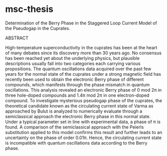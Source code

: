# msc-thesis
Determination of the Berry Phase in the Staggered Loop Current Model of the Pseudogap in the Cuprates.

ABSTRACT

High-temperature superconductivity in the cuprates has been at the heart of many debates since its discovery more than 30 years ago. No consensus has been reached yet about the underlying physics, but plausible descriptions usually fall into two categories each carrying various propositions. The quantum oscillations data acquired over the past few years for the normal state of the cuprates under a strong magnetic field has recently been used to obtain the electronic Berry phase of different compounds, which manifests through the phase mismatch in quantum oscillations. This analysis revealed an electronic Berry phase of 0 mod 2π in three hole-doped compounds and 1.4π mod 2π in one electron-doped compound. To investigate mysterious pseudogap phase of the cuprates, the theoretical candidate known as the circulating current state of Varma as approached by Bulut is analyzed to numerically evaluate through a semiclassical approach the electronic Berry phase in this normal state. Under a typical parameter set in line with experimental data, a phase of π is found. A comparison of the semiclassical approach with the Peierls substitution applied to this model confirms this result and further leads to an uncertainty on the phase of order 0.01π. Hence, the circulating current state is incompatible with quantum oscillations data according to the Berry phase.
